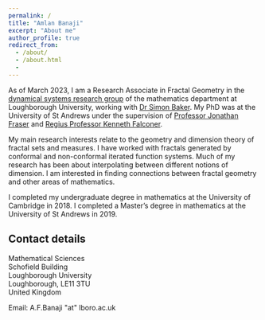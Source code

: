 ```yaml
---
permalink: /
title: "Amlan Banaji"
excerpt: "About me"
author_profile: true
redirect_from:
  - /about/
  - /about.html
  -
---
```


As of March 2023, I am a Research Associate in Fractal Geometry in the [dynamical systems research group](https://www.lboro.ac.uk/departments/maths/research/research-groups-and-centres/dynamical-systems/) of the mathematics department at Loughborough University, working with [Dr Simon Baker](https://simonbakermaths.wordpress.com/). My PhD was at the University of St Andrews under the supervision of [Professor Jonathan Fraser](http://www.mcs.st-andrews.ac.uk/~jmf32/) and [Regius Professor Kenneth Falconer](http://www.mcs.st-and.ac.uk/~kenneth/). 

My main research interests relate to the geometry and dimension theory of fractal sets and measures. I have worked with fractals generated by conformal and non-conformal iterated function systems. Much of my research has been about interpolating between different notions of dimension. I am interested in finding connections between fractal geometry and other areas of mathematics. 

I completed my undergraduate degree in mathematics at the University of Cambridge in 2018. I completed a Master’s degree in mathematics at the University of St Andrews in 2019. 

## Contact details

Mathematical Sciences  
Schofield Building  
Loughborough University  
Loughborough,  LE11 3TU  
United Kingdom

Email: A.F.Banaji "at" lboro.ac.uk
